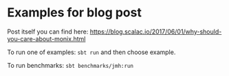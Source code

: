 # Examples for blog post
Post itself you can find here: https://blog.scalac.io/2017/06/01/why-should-you-care-about-monix.html

To run one of examples:
`sbt run` and then choose example.

To run benchmarks:
`sbt benchmarks/jmh:run`
